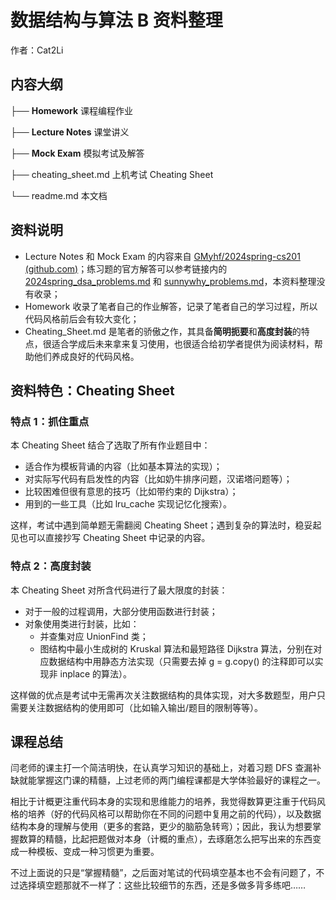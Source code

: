 # 数据结构与算法 B 资料整理

作者：Cat2Li

## 内容大纲

├── **Homework** 课程编程作业

├── **Lecture Notes** 课堂讲义

├── **Mock Exam** 模拟考试及解答

├── cheating_sheet.md 上机考试 Cheating Sheet

└── readme.md 本文档

## 资料说明

- Lecture Notes 和 Mock Exam 的内容来自 [GMyhf/2024spring-cs201 (github.com)](https://github.com/GMyhf/2024spring-cs201/tree/main)；练习题的官方解答可以参考链接内的 [2024spring_dsa_problems.md](https://github.com/GMyhf/2024spring-cs201/blob/main/2024spring_dsa_problems.md) 和 [sunnywhy_problems.md](https://github.com/GMyhf/2024spring-cs201/blob/main/sunnywhy_problems.md)，本资料整理没有收录；
- Homework 收录了笔者自己的作业解答，记录了笔者自己的学习过程，所以代码风格前后会有较大变化；
- Cheating_Sheet.md 是笔者的骄傲之作，其具备**简明扼要**和**高度封装**的特点，很适合学成后未来拿来复习使用，也很适合给初学者提供为阅读材料，帮助他们养成良好的代码风格。

## 资料特色：Cheating Sheet

### 特点 1：抓住重点

本 Cheating Sheet 结合了选取了所有作业题目中：

- 适合作为模板背诵的内容（比如基本算法的实现）；
- 对实际写代码有启发性的内容（比如奶牛排序问题，汉诺塔问题等）；
- 比较困难但很有意思的技巧（比如带约束的 Dijkstra）；
- 用到的一些工具（比如 lru_cache 实现记忆化搜索）。

这样，考试中遇到简单题无需翻阅 Cheating Sheet；遇到复杂的算法时，稳妥起见也可以直接抄写 Cheating Sheet 中记录的内容。

### 特点 2：高度封装

本 Cheating Sheet 对所含代码进行了最大限度的封装：

- 对于一般的过程调用，大部分使用函数进行封装；
- 对象使用类进行封装，比如：
  - 并查集对应 UnionFind 类；
  - 图结构中最小生成树的 Kruskal 算法和最短路径 Dijkstra 算法，分别在对应数据结构中用静态方法实现（只需要去掉 g = g.copy() 的注释即可以实现非 inplace 的算法）。

这样做的优点是考试中无需再次关注数据结构的具体实现，对大多数题型，用户只需要关注数据结构的使用即可（比如输入输出/题目的限制等等）。

## 课程总结

闫老师的课主打一个简洁明快，在认真学习知识的基础上，对着习题 DFS 查漏补缺就能掌握这门课的精髓，上过老师的两门编程课都是大学体验最好的课程之一。

相比于计概更注重代码本身的实现和思维能力的培养，我觉得数算更注重于代码风格的培养（好的代码风格可以帮助你在不同的问题中复用之前的代码），以及数据结构本身的理解与使用（更多的套路，更少的脑筋急转弯）；因此，我认为想要掌握数算的精髓，比起把题做对本身（计概的重点），去琢磨怎么把写出来的东西变成一种模板、变成一种习惯更为重要。

不过上面说的只是“掌握精髓”，之后面对笔试的代码填空基本也不会有问题了，不过选择填空题那就不一样了：这些比较细节的东西，还是多做多背多练吧……
